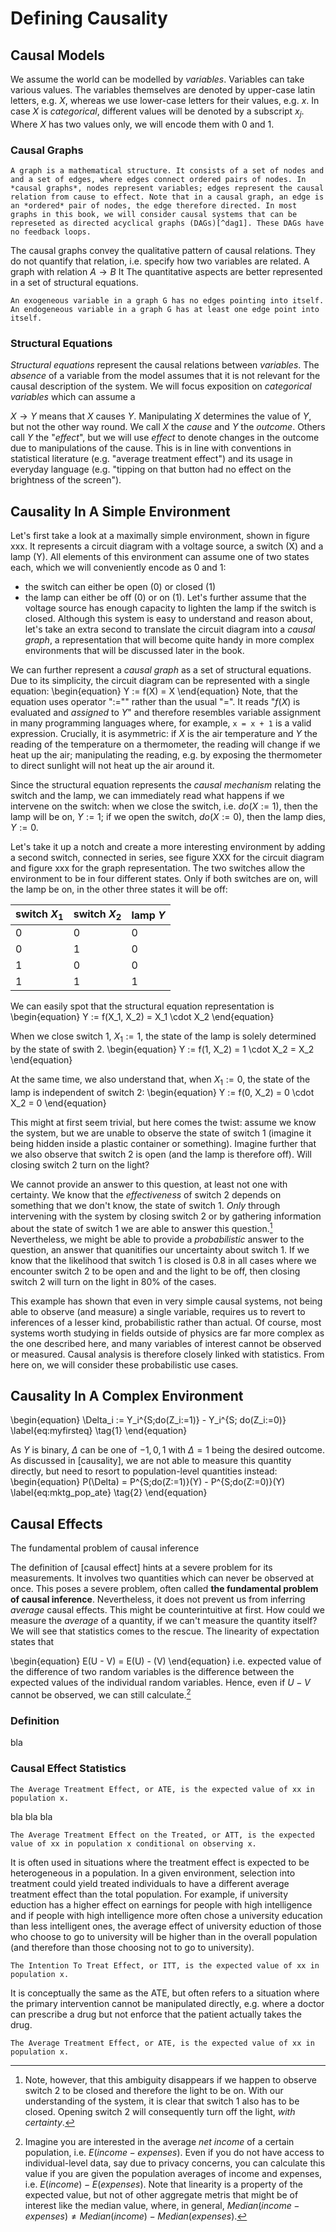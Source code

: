 # Defining Causality


## Causal Models
We assume the world can be modelled by *variables*. Variables can take various values. The variables themselves are denoted by upper-case latin letters, e.g. $X$, whereas we use lower-case letters for their values, e.g. $x$. In case $X$ is *categorical*, different values will be denoted by a subscript $x_j$. Where $X$ has two values only, we will encode them with $0$ and $1$.

### Causal Graphs

```{definition, graphs, name = "Causal Graph"}
A graph is a mathematical structure. It consists of a set of nodes and and a set of edges, where edges connect ordered pairs of nodes. In *causal graphs*, nodes represent variables; edges represent the causal relation from cause to effect. Note that in a causal graph, an edge is an *ordered* pair of nodes, the edge therefore directed. In most graphs in this book, we will consider causal systems that can be represeted as directed acyclical graphs (DAGs)[^dag1]. These DAGs have no feedback loops.
```

[^dag1]: Readers familiar with DAGs data processing pipelines will recognize that these too describe causal mechanisms. Datasets are manipulated in an ordered sequence of steps to produce a final outcome where the result of each step is determined by the outcome of its parents steps (the input datasets) and the mechanism itself (the transformation of the datasets).

The causal graphs convey the qualitative pattern of causal relations. They do not quantify that relation, i.e. specify how two variables are related. A graph with relation $A \rightarrow B$
It The quantitative aspects are better represented in a set of structural equations.

```{definition, exoendo, name = "Exogeneous and Endogeneous Variables"}
An exogeneous variable in a graph G has no edges pointing into itself.
An endogeneous variable in a graph G has at least one edge point into itself.
```

### Structural Equations

*Structural equations* represent the causal relations between *variables*. The *absence* of a variable from the model assumes that it is not relevant for the causal description of the system.
We will focus exposition on *categorical variables* which can assume a

$X \rightarrow Y$ means that $X$ causes $Y$. Manipulating $X$ determines the value of $Y$, but not the other way round. We call $X$ the *cause* and $Y$ the *outcome*. Others call $Y$ the "*effect*", but we will use *effect* to denote changes in the outcome due to manipulations of the cause. This is in line with conventions in statistical literature (e.g. "average treatment effect") and its usage in everyday language (e.g. "tipping on that button had no effect on the brightness of the screen").

## Causality In A Simple Environment
Let's first take a look at a maximally simple environment, shown in figure xxx. It represents a circuit diagram with a voltage source, a switch (X) and a lamp (Y). All elements of this environment can assume one of two states each, which we will conveniently encode as 0 and 1:
* the switch can either be open (0) or closed (1)
* the lamp can either be off (0) or on (1).
Let's further assume that the voltage source has enough capacity to lighten the lamp if the switch is closed. Although this system is easy to understand and reason about, let's take an extra second to translate the circuit diagram into a *causal graph*, a representation that will become quite handy in more complex environments that will be discussed later in the book.



We can further represent a *causal graph* as a set of structural equations. Due to its simplicity, the circuit diagram can be represented with a single equation:
\begin{equation}
Y := f(X) = X
\end{equation}
Note, that the equation uses operator "$:=$"" rather than the usual "$=$". It reads "$f(X)$ is evaluated and *assigned* to $Y$" and therefore resembles variable assignment in many programming languages where, for example, `x = x + 1` is a valid expression. Crucially, it is asymmetric: if $X$ is the air temperature and $Y$ the reading of the temperature on a thermometer, the reading will change if we heat up the air; manipulating the reading, e.g. by exposing the thermometer to direct sunlight will not heat up the air around it.

Since the structural equation represents the *causal mechanism* relating the switch and the lamp, we can immediately read what happens if we intervene on the switch: when we close the switch, i.e. $do(X:= 1)$, then the lamp will be on, $Y := 1$; if we open the switch, $do(X:= 0)$, then the lamp dies, $Y := 0$.

Let's take it up a notch and create a more interesting environment by adding a second switch, connected in series, see figure XXX for the circuit diagram and figure xxx for the graph representation. The two switches allow the environment to be in four different states. Only if both switches are on, will the lamp be on, in the other three states it will be off:

| switch $X_1$ 	| switch $X_2$ 	| lamp $Y$  |
|-------------	|-------------	|---------	|
| 0           	| 0           	| 0       	|
| 0           	| 1           	| 0       	|
| 1           	| 0           	| 0       	|
| 1           	| 1           	| 1       	|

We can easily spot that the structural equation representation is
\begin{equation}
Y := f(X_1, X_2) = X_1 \cdot X_2
\end{equation}

When we close switch 1, $X_1 := 1$, the state of the lamp is solely determined by the state of swith 2.
\begin{equation}
Y := f(1, X_2) = 1 \cdot X_2 = X_2
\end{equation}

At the same time, we also understand that, when $X_1 := 0$, the state of the lamp is independent of switch 2:
\begin{equation}
Y := f(0, X_2) = 0 \cdot X_2 = 0
\end{equation}

This might at first seem trivial, but here comes the twist: assume we know the system, but we are unable to observe the state of switch 1 (imagine it being hidden inside a plastic container or something). Imagine further that we also observe that switch 2 is open (and the lamp is therefore off). Will closing switch 2 turn on the light?

We cannot provide an answer to this question, at least not one with certainty. We know that the *effectiveness* of switch 2 depends on something that we don't know, the state of switch 1. *Only* through intervening with the system by closing switch 2 or by gathering information about the state of switch 1 we are able to answer this question.[^cf1] Nevertheless, we might be able to provide a *probabilistic* answer to the question, an answer that quanitifies our uncertainty about switch 1. If we know that the likelihood that switch 1 is closed is 0.8 in all cases where we encounter switch 2 to be open and and the light to be off, then closing switch 2 will turn on the light in 80% of the cases.

[^cf1]: Note, however, that this ambiguity disappears if we happen to observe switch 2 to be closed and therefore the light to be on. With our understanding of the system, it is clear that switch 1 also has to be closed. Opening switch 2 will consequently turn off the light, *with certainty*.

This example has shown that even in very simple causal systems, not being able to observe (and measure) a single variable, requires us to revert to inferences of a lesser kind, probabilistic rather than actual. Of course, most systems worth studying in fields outside of physics are far more complex as the one described here, and many variables of interest cannot be observed or measured. Causal analysis is therefore closely linked with statistics. From here on, we will consider these probabilistic use cases.

## Causality In A Complex Environment
\begin{equation}
\Delta_i := Y_i^{S;do(Z_i:=1)} - Y_i^{S; do(Z_i:=0)} \label{eq:myfirsteq} \tag{1}
\end{equation}

As $Y$ is binary, $\Delta$ can be one of ${-1, 0, 1}$ with $\Delta = 1$ being the desired outcome. As discussed in [causality], we are not able to measure this quantity directly, but need to resort to population-level quantities instead:
\begin{equation}
P(\Delta) = P^{S;do(Z:=1)}(Y) - P^{S;do(Z:=0)}(Y) \label{eq:mktg_pop_ate} \tag{2}
\end{equation}

## Causal Effects

The fundamental problem of causal inference

The definition of [causal effect] hints at a severe problem for its measurements. It involves two quantities which can never be observed at once. This poses a severe problem, often called **the fundamental problem of causal inference**.
Nevertheless, it does not prevent us from inferring *average* causal effects. This might be counterintuitive at first. How could we measure the *average* of a quantity, if we can't measure the quantity itself? We will see that statistics comes to the rescue. The linearity of expectation states that

\begin{equation}
E(U - V) = E(U) - (V)
\end{equation}
i.e. expected value of the difference of two random variables is the difference between the expected values of the individual random variables. Hence, even if $U - V$ cannot be observed, we can still calculate.[^linexpex1]

[^linexpex1]: Imagine you are interested in the average *net income* of a certain population, i.e. $E(income - expenses)$. Even if you do not have access to individual-level data, say due to privacy concerns, you can calculate this value if you are given the population averages of income and expenses, i.e. $E(income) - E(expenses)$. Note that linearity is a property of the expected value, but not of other aggregate metris that might be of interest like the median value, where, in general, $Median(income - expenses) \neq Median(income) - Median(expenses)$.

### Definition

bla

### Causal Effect Statistics

```{definition, ate, name = "Average Treatment Effect"}
The Average Treatment Effect, or ATE, is the expected value of xx in population x.
```

bla bla bla

```{definition, att, name = "Average Treatment Effect on the Treated"}
The Average Treatment Effect on the Treated, or ATT, is the expected value of xx in population x conditional on observing x.
```

It is often used in situations where the treatment effect is expected to be heterogeneous in a population. In a given environment, selection into treatment could yield treated individuals to have a different average treatment effect than the total population. For example, if university eduction has a higher effect on earnings for people with high intelligence and if people with high intelligence more often chose a university education than less intelligent ones, the average effect of university eduction of those who choose to go to university will be higher than in the overall population (and therefore than those choosing not to go to university).


```{definition, itt, name = "Intention To Treat Effect"}
The Intention To Treat Effect, or ITT, is the expected value of xx in population x.
```

It is conceptually the same as the ATE, but often refers to a situation where the primary intervention cannot be manipulated directly, e.g. where a doctor can prescribe a drug but not enforce that the patient actually takes the drug.


```{definition, late, name = "Local Average Treatment Effect"}
The Average Treatment Effect, or ATE, is the expected value of xx in population x.
```
